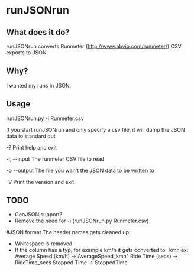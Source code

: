 # runJSONrun

## What does it do?
runJSONrun converts Runmeter (http://www.abvio.com/runmeter/) CSV exports to JSON.

## Why?
I wanted my runs in JSON.

## Usage
runJSONrun.py -i Runmeter.csv

If you start runJSONrun and only specify a csv file, it will dump the JSON data to standard out

-?				Print help and exit

-i, --input		The runmeter CSV file to read

-o --output		The file you wan't the JSON data to be written to

-V				Print the version and exit

## TODO
* GeoJSON support?
* Remove the need for -i (runJSONrun.py Runmeter.csv)

#JSON format
The header names gets cleaned up:
* Whitespace is removed
* If the column has a typ, for example km/h it gets converted to _kmh
ex:
Average Speed (km/h) -> AverageSpeed_kmh"
Ride Time (secs) -> RideTime_secs
Stopped Time -> StoppedTime